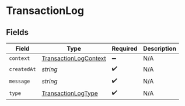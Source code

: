 # TransactionLog


## Fields

| Field                                                                 | Type                                                                  | Required                                                              | Description                                                           |
| --------------------------------------------------------------------- | --------------------------------------------------------------------- | --------------------------------------------------------------------- | --------------------------------------------------------------------- |
| `context`                                                             | [TransactionLogContext](../../models/shared/transactionlogcontext.md) | :heavy_minus_sign:                                                    | N/A                                                                   |
| `createdAt`                                                           | *string*                                                              | :heavy_check_mark:                                                    | N/A                                                                   |
| `message`                                                             | *string*                                                              | :heavy_check_mark:                                                    | N/A                                                                   |
| `type`                                                                | [TransactionLogType](../../models/shared/transactionlogtype.md)       | :heavy_check_mark:                                                    | N/A                                                                   |